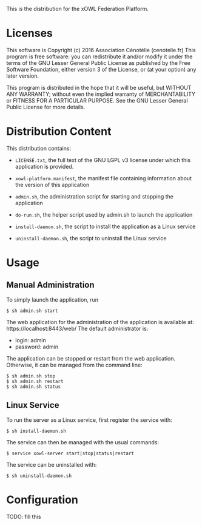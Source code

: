 This is the distribution for the xOWL Federation Platform.


# Licenses

This software is Copyright (c) 2016 Association Cénotélie (cenotelie.fr)
This program is free software: you can redistribute it and/or modify
it under the terms of the GNU Lesser General Public License as
published by the Free Software Foundation, either version 3
of the License, or (at your option) any later version.

This program is distributed in the hope that it will be useful,
but WITHOUT ANY WARRANTY; without even the implied warranty of
MERCHANTABILITY or FITNESS FOR A PARTICULAR PURPOSE.  See the
GNU Lesser General Public License for more details.


# Distribution Content

This distribution contains:

* `LICENSE.txt`, the full text of the GNU LGPL v3 license under which this application is provided.
* `xowl-platform.manifest`, the manifest file containing information about the version of this application

* `admin.sh`, the administration script for starting and stopping the application
* `do-run.sh`, the helper script used by admin.sh to launch the application
* `install-daemon.sh`, the script to install the application as a Linux service
* `uninstall-daemon.sh`, the script to uninstall the Linux service



# Usage

## Manual Administration

To simply launch the application, run

```
$ sh admin.sh start
```

The web application for the administration of the application is available at: https://localhost:8443/web/
The default administrator is:
* login: admin
* password: admin

The application can be stopped or restart from the web application.
Otherwise, it can be managed from the command line:
```
$ sh admin.sh stop
$ sh admin.sh restart
$ sh admin.sh status
```

## Linux Service

To run the server as a Linux service, first register the service with:

```
$ sh install-daemon.sh
```

The service can then be managed with the usual commands:

```
$ service xowl-server start|stop|status|restart
```

The service can be uninstalled with:

```
$ sh uninstall-daemon.sh
```



# Configuration

TODO: fill this